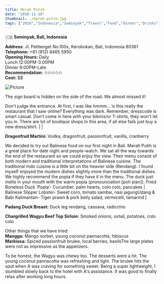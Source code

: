 ```yaml
---
title: Merah Putih
date: "2016-11-19"
thumbnail: ./merah-putih.jpg
tags: ["2016","Indonesia","Seminyak","Travel","Food","Dinner","Drinks"]
---
```

🇮🇩 **Seminyak, Bali, Indonesia**

**Address**: Jl. Petitenget No.100x, Kerobokan, Bali, Indonesia 80361   
**Telephone:** +61 (812) 8465 5950   
**Opening Hours:** Daily  
Lunch 12:00PM-3:00PM   
Dinner 6:00PM-Late  
**Recommendation**: ✩✩✩✩✩​  
**Cost:** $$

![Picture](https://hola-yolo.weebly.com/uploads/4/8/2/0/48209285/1479613594.png?250)

The sign board is hidden on the side of the road. We almost missed it!

Don't judge the entrance. At first, I was like hmmm... is this really the restaurant that I saw online? Everything was dark. Remember, dresscode is smart casual. Don't come in here with your bikinis/or T-shirts, they won't let you in. There are lot of boutique shops in this area, if all else fails just buy a new dress/shirt. |  |

**Dragonfruit Martini:** Vodka, dragonfruit, passionfruit, vanilla, cranberry

We decided to try out Balinese food on our first night in Bali. Merah Putih is a great place for date night and people-watch. We sat all the way towards the end of the restaurant so we could enjoy the view. Their menu consist of both modern and traditional interpretations of Balinese cuisine. The traditional Indo cuisine is a little bit on the heavier side (Rendang). I found myself enjoyed the modern dishes slightly more than the traditional dishes. We highly recommend the popia if they have it in the menu. The duck just melts in your mouth with the warm popia (pronounciation \[poh pian\]). Fried Boneless Duck ‘Popia’- Cucumber, palm hearts, colo colo, pancakes | Balinese Slipper Lobster- Sweet corn, tomato sambai, nasi jagungUdang & Babi Kalimantan- Tiger prawn & pork belly salad, vermicelli, tamarind |

**Padang Duck Breast:** ​Duck leg rendang, cassava, radicchio

**Chargrilled Wagyu Beef Top Sirloin:** ​Smoked onions, oxtail, potatoes, colo colo

Other things that we have tried:  
**Mangga:** Mango sorbet, young coconut pannacotta, hibiscus  
**Markissa:** Spiced passionfruit brulee, local berries, basilsThe large plates were not as impressive as the appetizers. 

To be honest, the Wagyu was chewy too. The desserts were a hit. The young coconut pannacotta was refreshing and light. The brulee hits the spot when A was craving for something sweet. Being a super lightweight, I stumbled slowly back to the hotel with A's assistance. It was good to finally relax after working long hours.
